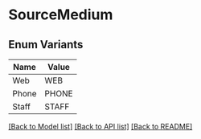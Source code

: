 # SourceMedium

## Enum Variants

| Name | Value |
|---- | -----|
| Web | WEB |
| Phone | PHONE |
| Staff | STAFF |


[[Back to Model list]](../README.md#documentation-for-models) [[Back to API list]](../README.md#documentation-for-api-endpoints) [[Back to README]](../README.md)


